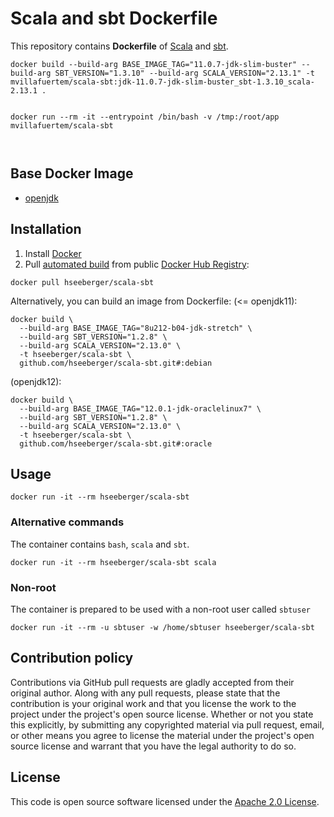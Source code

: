 # Scala and sbt Dockerfile

This repository contains **Dockerfile** of [Scala](http://www.scala-lang.org) and [sbt](http://www.scala-sbt.org).


```
docker build --build-arg BASE_IMAGE_TAG="11.0.7-jdk-slim-buster" --build-arg SBT_VERSION="1.3.10" --build-arg SCALA_VERSION="2.13.1" -t mvillafuertem/scala-sbt:jdk-11.0.7-jdk-slim-buster_sbt-1.3.10_scala-2.13.1 .


docker run --rm -it --entrypoint /bin/bash -v /tmp:/root/app mvillafuertem/scala-sbt



```


## Base Docker Image ##

* [openjdk](https://hub.docker.com/_/openjdk)


## Installation ##

1. Install [Docker](https://www.docker.com)
2. Pull [automated build](https://hub.docker.com/r/hseeberger/scala-sbt/) from public [Docker Hub Registry](https://registry.hub.docker.com):
```
docker pull hseeberger/scala-sbt
```
Alternatively, you can build an image from Dockerfile:
(<= openjdk11):
```
docker build \
  --build-arg BASE_IMAGE_TAG="8u212-b04-jdk-stretch" \
  --build-arg SBT_VERSION="1.2.8" \
  --build-arg SCALA_VERSION="2.13.0" \
  -t hseeberger/scala-sbt \
  github.com/hseeberger/scala-sbt.git#:debian
```
(openjdk12):
```
docker build \
  --build-arg BASE_IMAGE_TAG="12.0.1-jdk-oraclelinux7" \
  --build-arg SBT_VERSION="1.2.8" \
  --build-arg SCALA_VERSION="2.13.0" \
  -t hseeberger/scala-sbt \
  github.com/hseeberger/scala-sbt.git#:oracle
```



## Usage ##

```
docker run -it --rm hseeberger/scala-sbt
```

### Alternative commands ###
The container contains `bash`, `scala` and `sbt`.

```
docker run -it --rm hseeberger/scala-sbt scala
```

### Non-root ###
The container is prepared to be used with a non-root user called `sbtuser`

```
docker run -it --rm -u sbtuser -w /home/sbtuser hseeberger/scala-sbt
```

## Contribution policy ##

Contributions via GitHub pull requests are gladly accepted from their original author. Along with any pull requests, please state that the contribution is your original work and that you license the work to the project under the project's open source license. Whether or not you state this explicitly, by submitting any copyrighted material via pull request, email, or other means you agree to license the material under the project's open source license and warrant that you have the legal authority to do so.


## License ##

This code is open source software licensed under the [Apache 2.0 License]("http://www.apache.org/licenses/LICENSE-2.0.html").
